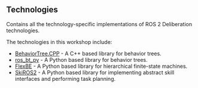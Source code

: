 ## Technologies

Contains all the technology-specific implementations of ROS 2 Deliberation technologies.

The technologies in this workshop include:
* [BehaviorTree.CPP](https://github.com/BehaviorTree/BehaviorTree.CPP) - A C++ based library for behavior trees.
* [ros_bt_py](https://github.com/fzi-forschungszentrum-informatik/ros2_ros_bt_py) - A Python based library for behavior trees.
* [FlexBE](https://github.com/FlexBE) - A Python based library for hierarchical finite-state machines.
* [SkiROS2](https://github.com/RVMI/skiros2) - A Python based library for implementing abstract skill interfaces and performing task planning.
